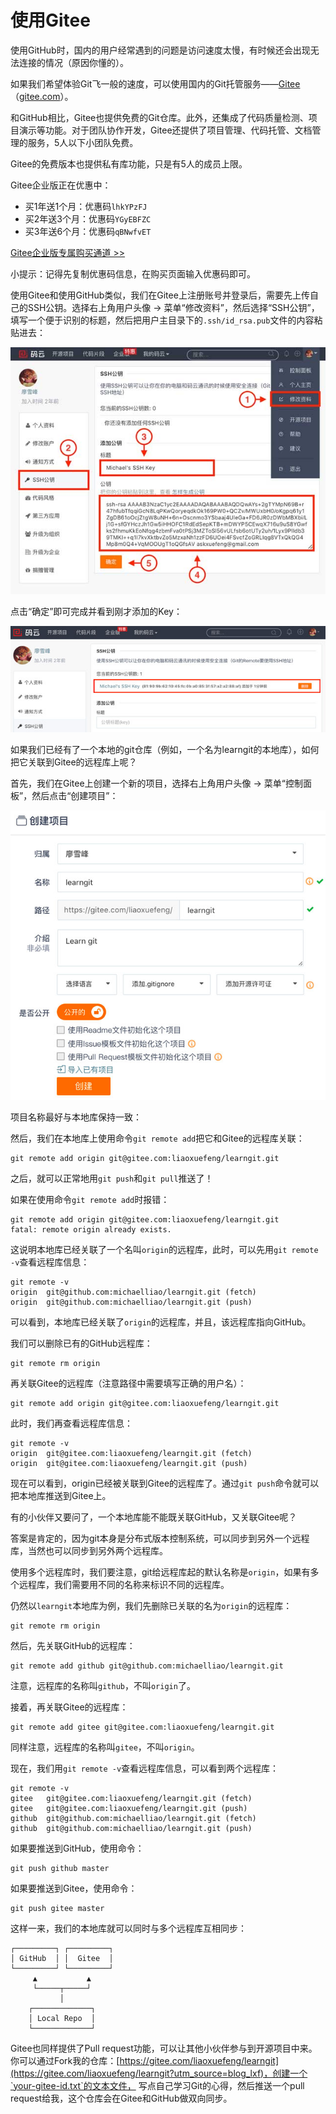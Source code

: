 # 使用Gitee

使用GitHub时，国内的用户经常遇到的问题是访问速度太慢，有时候还会出现无法连接的情况（原因你懂的）。

如果我们希望体验Git飞一般的速度，可以使用国内的Git托管服务——[Gitee](https://gitee.com/?utm_source=blog_lxf)（[gitee.com](https://gitee.com/?utm_source=blog_lxf)）。

和GitHub相比，Gitee也提供免费的Git仓库。此外，还集成了代码质量检测、项目演示等功能。对于团队协作开发，Gitee还提供了项目管理、代码托管、文档管理的服务，5人以下小团队免费。

 Gitee的免费版本也提供私有库功能，只是有5人的成员上限。

Gitee企业版正在优惠中：

- 买1年送1个月：优惠码`lhkYPzFJ`
- 买2年送3个月：优惠码`YGyEBFZC`
- 买3年送6个月：优惠码`qBNwfvET`

[Gitee企业版专属购买通道 >>](https://gitee.com/enterprises?invite_code=Z2l0ZWUtMzgzMTE1)

小提示：记得先复制优惠码信息，在购买页面输入优惠码即可。

使用Gitee和使用GitHub类似，我们在Gitee上注册账号并登录后，需要先上传自己的SSH公钥。选择右上角用户头像 -> 菜单“修改资料”，然后选择“SSH公钥”，填写一个便于识别的标题，然后把用户主目录下的`.ssh/id_rsa.pub`文件的内容粘贴进去：

![gitee-add-ssh-key](./asset/30.jfif)

点击“确定”即可完成并看到刚才添加的Key：

![gitee-key](./asset/31.jfif)

如果我们已经有了一个本地的git仓库（例如，一个名为learngit的本地库），如何把它关联到Gitee的远程库上呢？

首先，我们在Gitee上创建一个新的项目，选择右上角用户头像 -> 菜单“控制面板”，然后点击“创建项目”：

![gitee-new-repo](./asset/32.jfif)

项目名称最好与本地库保持一致：

然后，我们在本地库上使用命令`git remote add`把它和Gitee的远程库关联：

```
git remote add origin git@gitee.com:liaoxuefeng/learngit.git
```

之后，就可以正常地用`git push`和`git pull`推送了！

如果在使用命令`git remote add`时报错：

```
git remote add origin git@gitee.com:liaoxuefeng/learngit.git
fatal: remote origin already exists.
```

这说明本地库已经关联了一个名叫`origin`的远程库，此时，可以先用`git remote -v`查看远程库信息：

```
git remote -v
origin	git@github.com:michaelliao/learngit.git (fetch)
origin	git@github.com:michaelliao/learngit.git (push)
```

可以看到，本地库已经关联了`origin`的远程库，并且，该远程库指向GitHub。

我们可以删除已有的GitHub远程库：

```
git remote rm origin
```

再关联Gitee的远程库（注意路径中需要填写正确的用户名）：

```
git remote add origin git@gitee.com:liaoxuefeng/learngit.git
```

此时，我们再查看远程库信息：

```
git remote -v
origin	git@gitee.com:liaoxuefeng/learngit.git (fetch)
origin	git@gitee.com:liaoxuefeng/learngit.git (push)
```

现在可以看到，origin已经被关联到Gitee的远程库了。通过`git push`命令就可以把本地库推送到Gitee上。

有的小伙伴又要问了，一个本地库能不能既关联GitHub，又关联Gitee呢？

答案是肯定的，因为git本身是分布式版本控制系统，可以同步到另外一个远程库，当然也可以同步到另外两个远程库。

使用多个远程库时，我们要注意，git给远程库起的默认名称是`origin`，如果有多个远程库，我们需要用不同的名称来标识不同的远程库。

仍然以`learngit`本地库为例，我们先删除已关联的名为`origin`的远程库：

```
git remote rm origin
```

然后，先关联GitHub的远程库：

```
git remote add github git@github.com:michaelliao/learngit.git
```

注意，远程库的名称叫`github`，不叫`origin`了。

接着，再关联Gitee的远程库：

```
git remote add gitee git@gitee.com:liaoxuefeng/learngit.git
```

同样注意，远程库的名称叫`gitee`，不叫`origin`。

现在，我们用`git remote -v`查看远程库信息，可以看到两个远程库：

```
git remote -v
gitee	git@gitee.com:liaoxuefeng/learngit.git (fetch)
gitee	git@gitee.com:liaoxuefeng/learngit.git (push)
github	git@github.com:michaelliao/learngit.git (fetch)
github	git@github.com:michaelliao/learngit.git (push)
```

如果要推送到GitHub，使用命令：

```
git push github master
```

如果要推送到Gitee，使用命令：

```
git push gitee master
```

这样一来，我们的本地库就可以同时与多个远程库互相同步：

```ascii
┌─────────┐ ┌─────────┐
│ GitHub  │ │  Gitee  │
└─────────┘ └─────────┘
     ▲           ▲
     └─────┬─────┘
           │
    ┌─────────────┐
    │ Local Repo  │
    └─────────────┘
```

Gitee也同样提供了Pull request功能，可以让其他小伙伴参与到开源项目中来。你可以通过Fork我的仓库：[https://gitee.com/liaoxuefeng/learngit](https://gitee.com/liaoxuefeng/learngit?utm_source=blog_lxf)，创建一个`your-gitee-id.txt`的文本文件， 写点自己学习Git的心得，然后推送一个pull request给我，这个仓库会在Gitee和GitHub做双向同步。